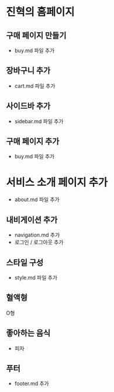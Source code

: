 # 진혁의 홈페이지

## 구매 페이지 만들기

- buy.md 파일 추가

## 장바구니 추가

- cart.md 파일 추가

## 사이드바 추가

- sidebar.md 파일 추가

## 구매 페이지 추가

- buy.md 파일 추가

# 서비스 소개 페이지 추가

- about.md 파일 추가

## 내비게이션 추가

- navigation.md 추가
- 로그인 / 로그아웃 추가

## 스타일 구성

- style.md 파일 추가

## 혈액형

O형

## 좋아하는 음식

- 피자

## 푸터

- footer.md 추가
